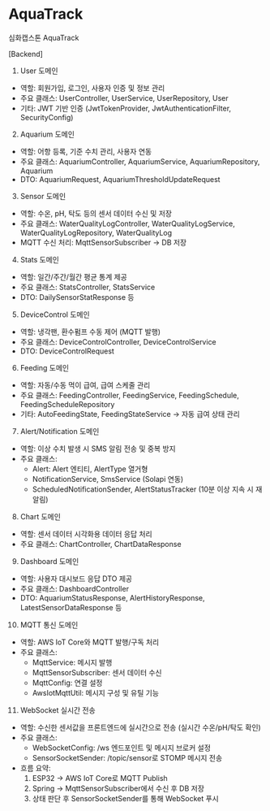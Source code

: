 # AquaTrack
심화캡스톤 AquaTrack

[Backend]
1. User 도메인
- 역할: 회원가입, 로그인, 사용자 인증 및 정보 관리
- 주요 클래스: UserController, UserService, UserRepository, User
- 기타: JWT 기반 인증 (JwtTokenProvider, JwtAuthenticationFilter, SecurityConfig)

2. Aquarium 도메인
- 역할: 어항 등록, 기준 수치 관리, 사용자 연동
- 주요 클래스: AquariumController, AquariumService, AquariumRepository, Aquarium
- DTO: AquariumRequest, AquariumThresholdUpdateRequest

3. Sensor 도메인
- 역할: 수온, pH, 탁도 등의 센서 데이터 수신 및 저장
- 주요 클래스: WaterQualityLogController, WaterQualityLogService, WaterQualityLogRepository, WaterQualityLog
- MQTT 수신 처리: MqttSensorSubscriber → DB 저장

4. Stats 도메인
- 역할: 일간/주간/월간 평균 통계 제공
- 주요 클래스: StatsController, StatsService
- DTO: DailySensorStatResponse 등

5. DeviceControl 도메인
- 역할: 냉각팬, 환수펌프 수동 제어 (MQTT 발행)
- 주요 클래스: DeviceControlController, DeviceControlService
- DTO: DeviceControlRequest

6. Feeding 도메인
- 역할: 자동/수동 먹이 급여, 급여 스케줄 관리
- 주요 클래스: FeedingController, FeedingService, FeedingSchedule, FeedingScheduleRepository
- 기타: AutoFeedingState, FeedingStateService → 자동 급여 상태 관리

7. Alert/Notification 도메인
- 역할: 이상 수치 발생 시 SMS 알림 전송 및 중복 방지
- 주요 클래스:
    - Alert: Alert 엔티티, AlertType 열거형
    - NotificationService, SmsService (Solapi 연동)
    - ScheduledNotificationSender, AlertStatusTracker (10분 이상 지속 시 재알림)

8. Chart 도메인
- 역할: 센서 데이터 시각화용 데이터 응답 처리
- 주요 클래스: ChartController, ChartDataResponse

9. Dashboard 도메인
- 역할: 사용자 대시보드 응답 DTO 제공
- 주요 클래스: DashboardController
- DTO: AquariumStatusResponse, AlertHistoryResponse, LatestSensorDataResponse 등

10. MQTT 통신 도메인
- 역할: AWS IoT Core와 MQTT 발행/구독 처리
- 주요 클래스:
    - MqttService: 메시지 발행
    - MqttSensorSubscriber: 센서 데이터 수신
    - MqttConfig: 연결 설정
    - AwsIotMqttUtil: 메시지 구성 및 유틸 기능

11. WebSocket 실시간 전송
- 역할: 수신한 센서값을 프론트엔드에 실시간으로 전송 (실시간 수온/pH/탁도 확인)
- 주요 클래스:
  - WebSocketConfig: /ws 엔드포인트 및 메시지 브로커 설정
  - SensorSocketSender: /topic/sensor로 STOMP 메시지 전송
- 흐름 요약:
  1. ESP32 → AWS IoT Core로 MQTT Publish
  2. Spring → MqttSensorSubscriber에서 수신 후 DB 저장
  3. 상태 판단 후 SensorSocketSender를 통해 WebSocket 푸시